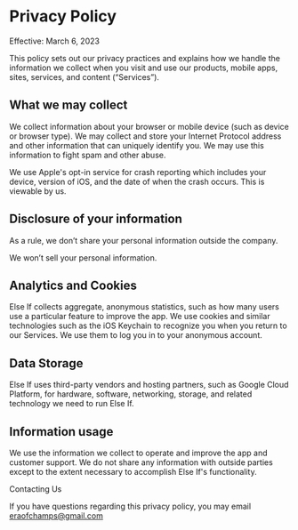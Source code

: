 # Privacy Policy 

Effective: March 6, 2023
                                                                      
This policy sets out our privacy practices and explains how we handle the information we collect when you visit and use our products, mobile apps, sites, services, and content (“Services”).

## What we may collect

We collect information about your browser or mobile device (such as device or browser type). We may collect and store your Internet Protocol address and other information that can uniquely identify you. We may use this information to fight spam and other abuse.

We use Apple's opt-in service for crash reporting which includes your device, version of iOS, and the date of when the crash occurs. This is viewable by us. 

## Disclosure of your information

As a rule, we don’t share your personal information outside the company.

We won’t sell your personal information.
               
## Analytics and Cookies

Else If collects aggregate, anonymous statistics, such as how many users use a particular feature to improve the app. We use cookies and similar technologies such as the iOS Keychain to recognize you when you return to our Services. We use them to log you in to your anonymous account.

## Data Storage

Else If uses third-party vendors and hosting partners, such as Google Cloud Platform, for hardware, software, networking, storage, and related technology we need to run Else If.

## Information usage

We use the information we collect to operate and improve the app and customer support. We do not share any information with outside parties except to the extent necessary to accomplish Else If's functionality.

Contacting Us

If you have questions regarding this privacy policy, you may email eraofchamps@gmail.com
